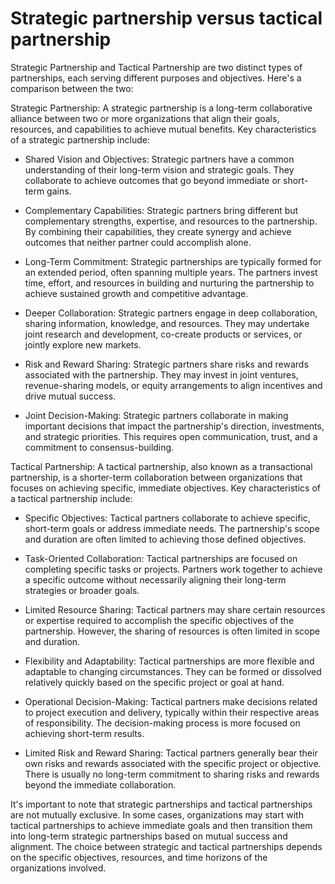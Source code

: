 # Strategic partnership versus tactical partnership 

Strategic Partnership and Tactical Partnership are two distinct types of partnerships, each serving different purposes and objectives. Here's a comparison between the two:

Strategic Partnership: A strategic partnership is a long-term collaborative alliance between two or more organizations that align their goals, resources, and capabilities to achieve mutual benefits. Key characteristics of a strategic partnership include:

* Shared Vision and Objectives: Strategic partners have a common understanding of their long-term vision and strategic goals. They collaborate to achieve outcomes that go beyond immediate or short-term gains.

* Complementary Capabilities: Strategic partners bring different but complementary strengths, expertise, and resources to the partnership. By combining their capabilities, they create synergy and achieve outcomes that neither partner could accomplish alone.

* Long-Term Commitment: Strategic partnerships are typically formed for an extended period, often spanning multiple years. The partners invest time, effort, and resources in building and nurturing the partnership to achieve sustained growth and competitive advantage.

* Deeper Collaboration: Strategic partners engage in deep collaboration, sharing information, knowledge, and resources. They may undertake joint research and development, co-create products or services, or jointly explore new markets.

* Risk and Reward Sharing: Strategic partners share risks and rewards associated with the partnership. They may invest in joint ventures, revenue-sharing models, or equity arrangements to align incentives and drive mutual success.

* Joint Decision-Making: Strategic partners collaborate in making important decisions that impact the partnership's direction, investments, and strategic priorities. This requires open communication, trust, and a commitment to consensus-building.

Tactical Partnership: A tactical partnership, also known as a transactional partnership, is a shorter-term collaboration between organizations that focuses on achieving specific, immediate objectives. Key characteristics of a tactical partnership include:

* Specific Objectives: Tactical partners collaborate to achieve specific, short-term goals or address immediate needs. The partnership's scope and duration are often limited to achieving those defined objectives.

* Task-Oriented Collaboration: Tactical partnerships are focused on completing specific tasks or projects. Partners work together to achieve a specific outcome without necessarily aligning their long-term strategies or broader goals.

* Limited Resource Sharing: Tactical partners may share certain resources or expertise required to accomplish the specific objectives of the partnership. However, the sharing of resources is often limited in scope and duration.

* Flexibility and Adaptability: Tactical partnerships are more flexible and adaptable to changing circumstances. They can be formed or dissolved relatively quickly based on the specific project or goal at hand.

* Operational Decision-Making: Tactical partners make decisions related to project execution and delivery, typically within their respective areas of responsibility. The decision-making process is more focused on achieving short-term results.

* Limited Risk and Reward Sharing: Tactical partners generally bear their own risks and rewards associated with the specific project or objective. There is usually no long-term commitment to sharing risks and rewards beyond the immediate collaboration.

It's important to note that strategic partnerships and tactical partnerships are not mutually exclusive. In some cases, organizations may start with tactical partnerships to achieve immediate goals and then transition them into long-term strategic partnerships based on mutual success and alignment. The choice between strategic and tactical partnerships depends on the specific objectives, resources, and time horizons of the organizations involved.